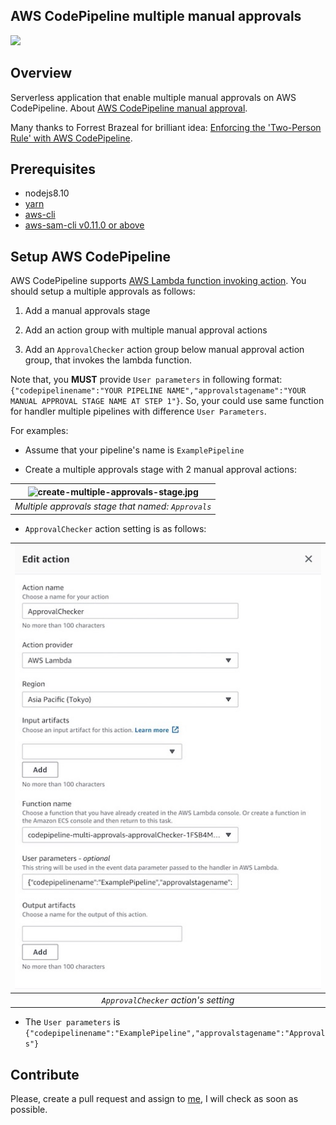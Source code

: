 AWS CodePipeline multiple manual approvals
-----

![](https://codebuild.ap-northeast-1.amazonaws.com/badges?uuid=eyJlbmNyeXB0ZWREYXRhIjoiZ21xTkVHQWlqSUJrY21UWUZGSUV4TExYNVVxa3gzcGE5eHlYV1d1clRHY2d0WUJOckNiVWtVUjVzakd1MnBPZVkxV3F1R25iS3NGRkhKdzFKQjIxUGVrPSIsIml2UGFyYW1ldGVyU3BlYyI6IlZQL3ZvakRxaktRRXJSdmsiLCJtYXRlcmlhbFNldFNlcmlhbCI6MX0%3D&branch=master)

## Overview

Serverless application that enable multiple manual approvals on AWS CodePipeline.
About [AWS CodePipeline manual approval](https://docs.aws.amazon.com/codepipeline/latest/userguide/approvals.html).

Many thanks to Forrest Brazeal for brilliant idea: [Enforcing the 'Two-Person Rule' with AWS CodePipeline](https://www.trek10.com/blog/enforcing-two-person-rule-aws-codepipeline/).

## Prerequisites

- nodejs8.10
- [yarn](https://yarnpkg.com)
- [aws-cli](https://aws.amazon.com/cli/)
- [aws-sam-cli v0.11.0 or above](https://github.com/awslabs/aws-sam-cli)

## Setup AWS CodePipeline

AWS CodePipeline supports [AWS Lambda function invoking action](https://docs.aws.amazon.com/codepipeline/latest/userguide/actions-invoke-lambda-function.html).
You should setup a multiple approvals as follows:

1. Add a manual approvals stage

2. Add an action group with multiple manual approval actions

3. Add an `ApprovalChecker` action group below manual approval action group, that invokes the lambda function.

Note that, you **MUST** provide `User parameters` in following format: `{"codepipelinename":"YOUR PIPELINE NAME","approvalstagename":"YOUR MANUAL APPROVAL STAGE NAME AT STEP 1"}`.
So, your could use same function for handler multiple pipelines with difference `User Parameters`.

For examples:
- Assume that your pipeline's name is `ExamplePipeline`

- Create a multiple approvals stage with 2 manual approval actions:

|![create-multiple-approvals-stage.jpg](htps://raw.githubusercontent.com/CyberAgent/codepipeline-multi-manual-approvals/master/docs/create-multiple-approvals-stage.jpg)|
|:--:|
|*Multiple approvals stage that named: `Approvals`*|

- `ApprovalChecker` action setting is as follows:

|![create-approval-checker-action.jpg](https://raw.githubusercontent.com/CyberAgent/codepipeline-multi-manual-approvals/master/docs/create-approval-checker-action.jpg)|
|:--:|
|*`ApprovalChecker` action's setting*|

- The `User parameters` is `{"codepipelinename":"ExamplePipeline","approvalstagename":"Approvals"}`

## Contribute

Please, create a pull request and assign to [me](https://github.com/phucnh), I will check as soon as possible.
